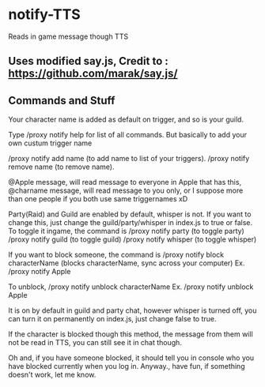 # notify-TTS
Reads in game message though TTS

## Uses modified say.js, Credit to : https://github.com/marak/say.js/

## Commands and Stuff
Your character name is added as default on trigger, and so is your guild.

Type /proxy notify help for list of all commands.
But basically to add your own custum trigger name 

/proxy notify add name (to add name to list of your triggers).
/proxy notify remove name (to remove name).

@Apple message, will read message to everyone in Apple that has this,
@charname message, will read message to you only, or I suppose more than one people if you both use same triggernames xD

Party(Raid) and Guild are enabled by default, whisper is not. If you want to change this, just change the guild/party/whisper in index.js to true or false. To toggle it ingame, the command is
/proxy notify party (to toggle party)
/proxy notify guild (to toggle guild)
/proxy notify whisper (to toggle whisper)

If you want to block someone, the command is
/proxy notify block characterName (blocks characterName, sync across your computer)
Ex. /proxy notify Apple

To unblock,
/proxy notify unblock characterName
Ex. /proxy notify unblock Apple

It is on by default in guild and party chat, however whisper is turned off, you can turn it on permanently on index.js, just change false to true.

If the character is blocked though this method, the message from them will not be read in TTS, you can still see it in chat though.

Oh and, if you have someone blocked, it should tell you in console who you have blocked currently when you log in. Anyway., have fun, if something doesn't work, let me know.
